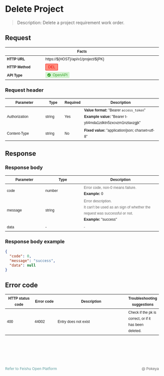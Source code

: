 # Delete Project <Badge type="tip" text="v1" vertical="middle" />

> Description: Delete a project requirement work order.

## Request

<table style="font-family: Arial, sans-serif; font-size: 12px; line-height: 20px;">
<thead>
  <tr>
    <th style="width: 740px;" colspan="2">Facts</th>
  </tr>
</thead>
<tbody>
  <tr>
    <td style="font-weight: 600; width: 25%;">HTTP URL</td>
    <td>
      https://${HOST}/api/v1/project/${PK}
    </td>
  </tr>
  <tr>
    <td style="font-weight: 600;">HTTP Method</td>
    <td style="font-size: 12px;">
      <span style="border: 1px solid; background-color: rgb(255,142,126); color: rgb(238,0,0); box-sizing: border-box; padding: 3px 8px; font-weight: 500; border-radius: 2px; line-height: 22px;">
        DEL
      </span>
    </td>
  </tr>
  <tr>
    <td style="font-weight: 600;">API Type</td>
    <td>
      <div style="margin: 1px 0 2px; background: rgba(52,199,36,.2); color: #2ea121; font-size: 12px; line-height: 20px; padding: 0 6px; align-items: center; border-radius: 2px; display: inline-flex;">
        <svg fill="currentColor" width="1em" height="1em" viewBox="0 0 12 12">
          <path d="M5.998 11.49A5.491 5.491 0 115.997.507a5.491 5.491 0 01.001 10.983z" fill="#2EA121"></path>						<path d="M8.768 5.373a.69.69 0 00-.002-.975.689.689 0 00-.975-.003L5.346 6.84 4.204 5.698a.687.687 0 00-.972.006.686.686 0 00-.006.97c.589.588 1.178 1.175 1.765 1.765a.501.501 0 00.71 0c1.02-1.026 2.045-2.045 3.067-3.066z" fill="#fff"></path>
        </svg>
        <span style="font-weight: 500; margin-left: 6px;">
          OpenAPI
        </span>
      </div>
    </td>
  </tr>
</tbody>
</table>

### Request header

<table style="font-family: Arial, sans-serif; font-size: 12px; line-height: 20px;">
<thead>
  <tr>
    <th style="width: 25%;">Parameter</th>
    <th style="width: 12.5%;">Type</th>
    <th style="width: 12.5%;">Required</th>
    <th style="width: calc(740px/2);">Description</th>
  </tr>
</thead>
<tbody>
  <tr>
    <td>Authorization</td>
    <td>string</td>
    <td>Yes</td>
    <td>
      <b>Value format:&nbsp;</b>"Bearer&nbsp;<code>access_token</code>"<br/>
      <b>Example value:&nbsp;</b>"Bearer t-yti4mda1zdktn5zxcvzm1nztaxzgjk"
    </td>
  </tr>
  <tr>
    <td>Content-Type</td>
    <td>string</td>
    <td>No</td>
    <td><b>Fixed value:&nbsp;</b>"application/json; charset=utf-8"</td>
  </tr>
</tbody>
</table>

## Response

### Response body

<table style="font-family: Arial, sans-serif; font-size: 12px; line-height: 20px;">
<thead>
  <tr>
    <th style="width: 25%;">Parameter</th>
    <th style="width: 25%;">Type</th>
    <th style="width: calc(740px/2);">Description</th>
  </tr>
</thead>
<tbody>
  <tr>
    <td>code</td>
    <td>number</td>
    <td>
      <span style="color: DimGray;">
      Error code, non-0 means failure.
      </span><br/>
      <b>Example: </b>0
    </td>
  </tr>
  <tr>
    <td>message</td>
    <td>string</td>
    <td>
      <span style="color: DimGray;">
      Error description. <br/>
      It can't be used as an sign of whether the request was successful or not.
      </span><br/>
      <b>Example: </b>"success"
    </td>
  </tr>
  <tr>
    <td>data</td>
    <td>-</td>
    <td>
      <span style="color: DimGray;">-</span>
    </td>
  </tr>
</tbody>
</table>

### Response body example

```json
{
  "code": 0,
  "message": "success",
  "data": null
}
```

## Error code

<table style="font-family: Arial, sans-serif; font-size: 12px; line-height: 20px;">
<thead>
  <tr>
    <th style="width: 18%;">HTTP status code</th>
    <th style="width: 15%;">Error code</th>
    <th style="width: calc(740px/3);">Description</th>
    <th style="width: auto;">Troubleshooting suggestions</th>
  </tr>
</thead>
<tbody>
  <tr>
    <td>400</td>
    <td>44002</td>
    <td>Entry does not exist</td>
    <td>Check if the pk is correct, or if it has been deleted.</td>
  </tr>
</tbody>
</table>

<div class="Copyright" style="margin-top:100px; font-size: 12px; height: 20px; line-height: 20px; background: none;">
  <!--使用flex布局，文本垂直居中-->
  <div style="display: flex; flex-direction: row; justify-content: space-between;">
    <a href="https://open.feishu.cn/" style="text-decoration: none;">
      <span style="color: CadetBlue;">Refer to Feishu Open Platform</span>
    </a>
    <span style="color: #666666; font-size: 12px;">@&nbsp;Pokeya</span>
  </div>
</div>
